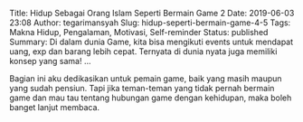 Title: Hidup Sebagai Orang Islam Seperti Bermain Game 2
Date: 2019-06-03 23:08
Author: tegarimansyah
Slug: hidup-seperti-bermain-game-4-5
Tags: Makna Hidup, Pengalaman, Motivasi, Self-reminder
Status: published
Summary: Di dalam dunia Game, kita bisa mengikuti events untuk mendapat uang, exp dan barang lebih cepat. Ternyata di dunia nyata juga memiliki konsep yang sama! ...

Bagian ini aku dedikasikan untuk pemain game, baik yang masih maupun yang sudah pensiun. Tapi jika teman-teman yang tidak pernah bermain game dan mau tau tentang hubungan game dengan kehidupan, maka boleh banget lanjut membaca.

